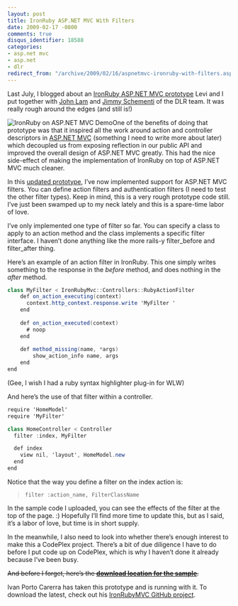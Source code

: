 ```yaml
---
layout: post
title: IronRuby ASP.NET MVC With Filters
date: 2009-02-17 -0800
comments: true
disqus_identifier: 18588
categories:
- asp.net mvc
- asp.net
- dlr
redirect_from: "/archive/2009/02/16/aspnetmvc-ironruby-with-filters.aspx/"
---
```


Last July, I blogged about an [IronRuby ASP.NET MVC
prototype](http://haacked.com/archive/2008/07/20/ironruby-aspnetmvc-prototype.aspx "IronRuby with ASP.NET MVC Working Prototype")
Levi and I put together with [John
Lam](http://www.iunknown.com/ "John Lam") and [Jimmy
Schementi](http://blog.jimmy.schementi.com/ "Jimmy Schementi") of the
DLR team. It was really rough around the edges (and still is!)

![IronRuby on ASP.NET MVC
Demo](http://haacked.com/images/haacked_com/WindowsLiveWriter/IronRubyWithASP.NETMVCWorkingPrototype_BDF3/IronRuby%20on%20ASP.NET%20MVC%20Demo%20-%20Windows%20Internet%20Explorer_3.png "IronRuby on ASP.NET MVC Demo")One
of the benefits of doing that prototype was that it inspired all the
work around action and controller descriptors in [ASP.NET
MVC](http://asp.net/mvc "ASP.NET MVC Website") (something I need to
write more about later) which decoupled us from exposing reflection in
our public API and improved the overall design of ASP.NET MVC greatly.
This had the nice side-effect of making the implementation of IronRuby
on top of ASP.NET MVC much cleaner.

In this [updated
prototype](http://haacked.com/code/IronRuby-for-aspnetmvc-rc.zip "IronRuby prototype"),
I’ve now implemented support for ASP.NET MVC filters. You can define
action filters and authentication filters (I need to test the other
filter types). Keep in mind, this is a very rough prototype code still.
I’ve just been swamped up to my neck lately and this is a spare-time
labor of love.

I’ve only implemented one type of filter so far. You can specify a class
to apply to an action method and the class implements a specific filter
interface. I haven’t done anything like the more rails-y filter\_before
and filter\_after thing.

Here’s an example of an action filter in IronRuby. This one simply
writes something to the response in the *before* method, and does
nothing in the *after* method.

```csharp
class MyFilter < IronRubyMvc::Controllers::RubyActionFilter
    def on_action_executing(context)
      context.http_context.response.write 'MyFilter '
    end
    
    def on_action_executed(context)
      # noop
    end
    
    def method_missing(name, *args)
        show_action_info name, args
    end
end
```

(Gee, I wish I had a ruby syntax highlighter plug-in for WLW)

And here’s the use of that filter within a controller.

```csharp
require 'HomeModel'
require 'MyFilter'

class HomeController < Controller
  filter :index, MyFilter

  def index
    view nil, 'layout', HomeModel.new
  end  
end
```

Notice that the way you define a filter on the index action is:

> `filter :action_name, FilterClassName`

In the sample code I uploaded, you can see the effects of the filter at
the top of the page. :) Hopefully I’ll find more time to update this,
but as I said, it’s a labor of love, but time is in short supply.

In the meanwhile, I also need to look into whether there’s enough
interest to make this a CodePlex project. There’s a bit of due diligence
I have to do before I put code up on CodePlex, which is why I haven’t
done it already because I’ve been busy.

~~And before I forget, here’s the **[download location for the
sample](http://haacked.com/code/IronRuby-for-aspnetmvc-rc.zip "IronRuby for ASP.NET MVC")**.~~

Ivan Porto Carerra has taken this prototype and is running with it. To
download the latest, check out his [IronRubyMVC GitHub
project](http://github.com/casualjim/ironrubymvc "IronRuby ASP.NET MVC").

